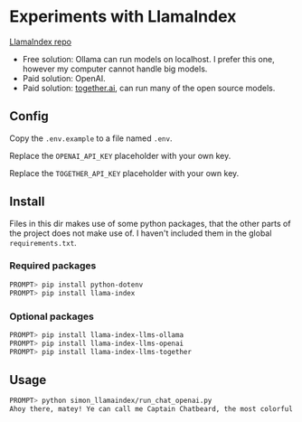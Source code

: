 # Experiments with LlamaIndex

[LlamaIndex repo](https://github.com/run-llama/llama_index)

- Free solution: Ollama can run models on localhost. I prefer this one, however my computer cannot handle big models.
- Paid solution: OpenAI.
- Paid solution: [together.ai](https://www.together.ai/), can run many of the open source models.

## Config

Copy the `.env.example` to a file named `.env`.

Replace the `OPENAI_API_KEY` placeholder with your own key.

Replace the `TOGETHER_API_KEY` placeholder with your own key.

## Install

Files in this dir makes use of some python packages, that the other parts of the project does not make use of. I haven't included them in the global `requirements.txt`.

### Required packages

```bash
PROMPT> pip install python-dotenv
PROMPT> pip install llama-index
```

### Optional packages

```bash
PROMPT> pip install llama-index-llms-ollama
PROMPT> pip install llama-index-llms-openai
PROMPT> pip install llama-index-llms-together
```

## Usage

```bash
PROMPT> python simon_llamaindex/run_chat_openai.py 
Ahoy there, matey! Ye can call me Captain Chatbeard, the most colorful pirate to sail the digital seas! What treasure of knowledge be ye seekin' today? Arrr! 🏴‍☠️✨%
```
